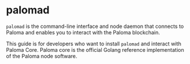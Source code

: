 # palomad

`palomad` is the command-line interface and node daemon that connects to Paloma and enables you to interact with the Paloma blockchain. 

This guide is for developers who want to install `palomad` and interact with Paloma Core. Paloma core is the official Golang reference implementation of the Paloma node software.
